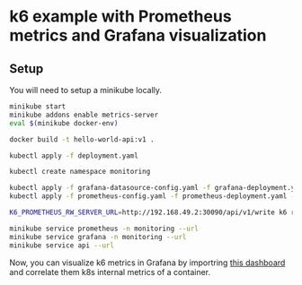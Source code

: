 # k6 example with Prometheus metrics and Grafana visualization

## Setup

You will need to setup a minikube locally.

```bash
minikube start
minikube addons enable metrics-server
eval $(minikube docker-env)

docker build -t hello-world-api:v1 .

kubectl apply -f deployment.yaml

kubectl create namespace monitoring

kubectl apply -f grafana-datasource-config.yaml -f grafana-deployment.yaml
kubectl apply -f prometheus-config.yaml -f prometheus-deployment.yaml -f prometheus-serviceaccount.yaml -f prometheus-rbac.yaml

K6_PROMETHEUS_RW_SERVER_URL=http://192.168.49.2:30090/api/v1/write k6 run -o experimental-prometheus-rw test.js

minikube service prometheus -n monitoring --url
minikube service grafana -n monitoring --url
minikube service api --url
```

Now, you can visualize k6 metrics in Grafana by importring [this dashboard](https://grafana.com/grafana/dashboards/19665-k6-prometheus/) and correlate them k8s internal metrics of a container.
